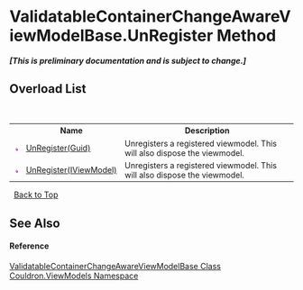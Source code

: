 # ValidatableContainerChangeAwareViewModelBase.UnRegister Method 
 _**\[This is preliminary documentation and is subject to change.\]**_


## Overload List
&nbsp;<table><tr><th></th><th>Name</th><th>Description</th></tr><tr><td>![Public method](media/pubmethod.gif "Public method")</td><td><a href="M_Couldron_ViewModels_ValidatableContainerChangeAwareViewModelBase_UnRegister_1">UnRegister(Guid)</a></td><td>
Unregisters a registered viewmodel. This will also dispose the viewmodel.</td></tr><tr><td>![Public method](media/pubmethod.gif "Public method")</td><td><a href="M_Couldron_ViewModels_ValidatableContainerChangeAwareViewModelBase_UnRegister">UnRegister(IViewModel)</a></td><td>
Unregisters a registered viewmodel. This will also dispose the viewmodel.</td></tr></table>&nbsp;
<a href="#validatablecontainerchangeawareviewmodelbase.unregister-method">Back to Top</a>

## See Also


#### Reference
<a href="T_Couldron_ViewModels_ValidatableContainerChangeAwareViewModelBase">ValidatableContainerChangeAwareViewModelBase Class</a><br /><a href="N_Couldron_ViewModels">Couldron.ViewModels Namespace</a><br />
